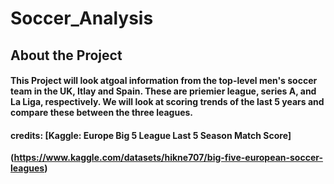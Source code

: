 # Soccer_Analysis
## About the Project
#### This Project will look atgoal information from the top-level men's soccer team in the UK, Itlay and Spain. These are priemier league, series A, and La Liga, respectively. We will look at scoring trends of the last 5 years and compare these between the three leagues.
#### credits: **[Kaggle: Europe Big 5 League Last 5 Season Match Score]**
**(https://www.kaggle.com/datasets/hikne707/big-five-european-soccer-leagues)**
